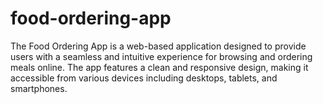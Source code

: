 # food-ordering-app
The Food Ordering App is a web-based application designed to provide users with a seamless and intuitive experience for browsing and ordering meals online. The app features a clean and responsive design, making it accessible from various devices including desktops, tablets, and smartphones.
